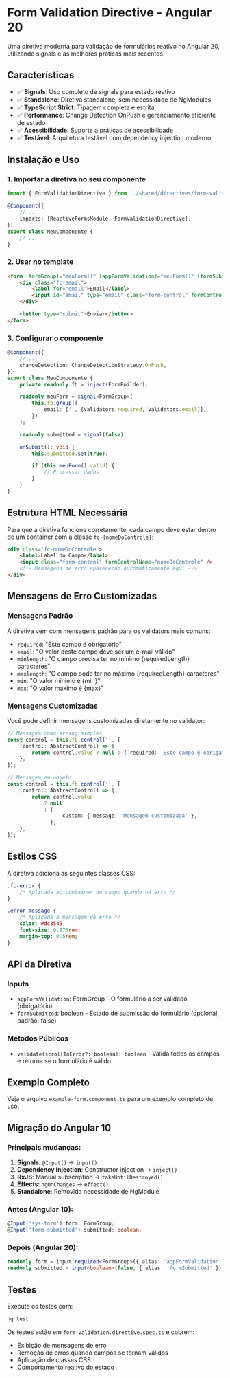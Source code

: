 # Form Validation Directive - Angular 20

Uma diretiva moderna para validação de formulários reativo no Angular 20, utilizando signals e as melhores práticas mais recentes.

## Características

- ✅ **Signals**: Uso completo de signals para estado reativo
- ✅ **Standalone**: Diretiva standalone, sem necessidade de NgModules
- ✅ **TypeScript Strict**: Tipagem completa e estrita
- ✅ **Performance**: Change Detection OnPush e gerenciamento eficiente de estado
- ✅ **Acessibilidade**: Suporte a práticas de acessibilidade
- ✅ **Testável**: Arquitetura testável com dependency injection moderno

## Instalação e Uso

### 1. Importar a diretiva no seu componente

```typescript
import { FormValidationDirective } from './shared/directives/form-validation.directive';

@Component({
    // ...
    imports: [ReactiveFormsModule, FormValidationDirective],
})
export class MeuComponente {
    // ...
}
```

### 2. Usar no template

```html
<form [formGroup]="meuForm()" [appFormValidation]="meuForm()" [formSubmitted]="submitted()" (ngSubmit)="onSubmit()">
    <div class="fc-email">
        <label for="email">Email</label>
        <input id="email" type="email" class="form-control" formControlName="email" />
    </div>

    <button type="submit">Enviar</button>
</form>
```

### 3. Configurar o componente

```typescript
@Component({
    // ...
    changeDetection: ChangeDetectionStrategy.OnPush,
})
export class MeuComponente {
    private readonly fb = inject(FormBuilder);

    readonly meuForm = signal<FormGroup>(
        this.fb.group({
            email: ['', [Validators.required, Validators.email]],
        })
    );

    readonly submitted = signal(false);

    onSubmit(): void {
        this.submitted.set(true);

        if (this.meuForm().valid) {
            // Processar dados
        }
    }
}
```

## Estrutura HTML Necessária

Para que a diretiva funcione corretamente, cada campo deve estar dentro de um container com a classe `fc-{nomeDoControle}`:

```html
<div class="fc-nomeDoControle">
    <label>Label do Campo</label>
    <input class="form-control" formControlName="nomeDoControle" />
    <!-- Mensagens de erro aparecerão automaticamente aqui -->
</div>
```

## Mensagens de Erro Customizadas

### Mensagens Padrão

A diretiva vem com mensagens padrão para os validators mais comuns:

- `required`: "Este campo é obrigatório"
- `email`: "O valor deste campo deve ser um e-mail válido"
- `minlength`: "O campo precisa ter no mínimo {requiredLength} caracteres"
- `maxlength`: "O campo pode ter no máximo {requiredLength} caracteres"
- `min`: "O valor mínimo é {min}"
- `max`: "O valor máximo é {max}"

### Mensagens Customizadas

Você pode definir mensagens customizadas diretamente no validator:

```typescript
// Mensagem como string simples
const control = this.fb.control('', [
    (control: AbstractControl) => {
        return control.value ? null : { required: 'Este campo é obrigatório!' };
    },
]);

// Mensagem em objeto
const control = this.fb.control('', [
    (control: AbstractControl) => {
        return control.value
            ? null
            : {
                  custom: { message: 'Mensagem customizada' },
              };
    },
]);
```

## Estilos CSS

A diretiva adiciona as seguintes classes CSS:

```css
.fc-error {
    /* Aplicada ao container do campo quando há erro */
}

.error-message {
    /* Aplicada à mensagem de erro */
    color: #dc3545;
    font-size: 0.875rem;
    margin-top: 0.5rem;
}
```

## API da Diretiva

### Inputs

- `appFormValidation`: FormGroup - O formulário a ser validado (obrigatório)
- `formSubmitted`: boolean - Estado de submissão do formulário (opcional, padrão: false)

### Métodos Públicos

- `validate(scrollToError?: boolean): boolean` - Valida todos os campos e retorna se o formulário é válido

## Exemplo Completo

Veja o arquivo `example-form.component.ts` para um exemplo completo de uso.

## Migração do Angular 10

### Principais mudanças:

1. **Signals**: `@Input()` → `input()`
2. **Dependency Injection**: Constructor injection → `inject()`
3. **RxJS**: Manual subscription → `takeUntilDestroyed()`
4. **Effects**: `ngOnChanges` → `effect()`
5. **Standalone**: Removida necessidade de NgModule

### Antes (Angular 10):

```typescript
@Input('sys-form') form: FormGroup;
@Input('form-submitted') submitted: boolean;
```

### Depois (Angular 20):

```typescript
readonly form = input.required<FormGroup>({ alias: 'appFormValidation' });
readonly submitted = input<boolean>(false, { alias: 'formSubmitted' });
```

## Testes

Execute os testes com:

```bash
ng test
```

Os testes estão em `form-validation.directive.spec.ts` e cobrem:

- Exibição de mensagens de erro
- Remoção de erros quando campos se tornam válidos
- Aplicação de classes CSS
- Comportamento reativo do estado
